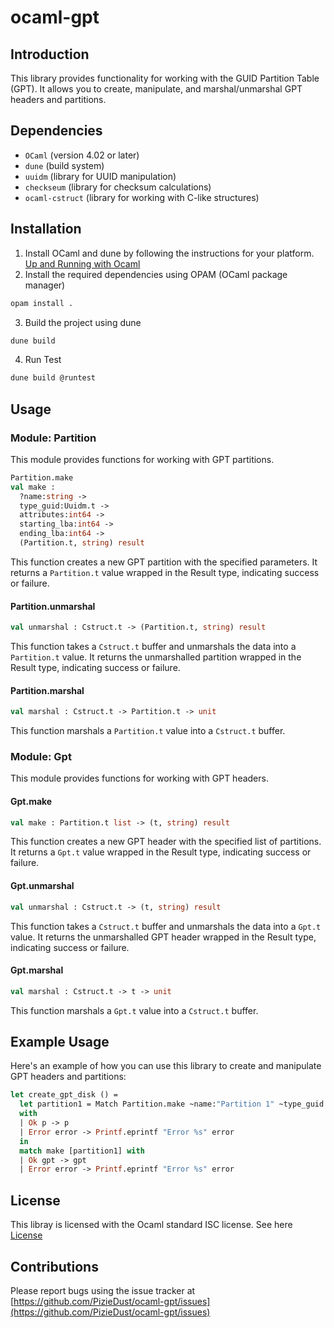# ocaml-gpt

## Introduction

This library provides functionality for working with the GUID Partition Table (GPT). It allows you to create, manipulate, and marshal/unmarshal GPT headers and partitions.

## Dependencies
- `OCaml` (version 4.02 or later)
- `dune` (build system)
- `uuidm` (library for UUID manipulation)
- `checkseum` (library for checksum calculations)
- `ocaml-cstruct` (library for working with C-like structures)

## Installation
1) Install OCaml and dune by following the instructions for your platform. [Up and Running with Ocaml](https://ocaml.org/docs/up-and-running)
2) Install the required dependencies using OPAM (OCaml package manager)
```sh
opam install .
```
3) Build the project using dune
```sh
dune build
```

4) Run Test
```sh
dune build @runtest
```

## Usage

### Module: Partition
This module provides functions for working with GPT partitions.
```ocaml
Partition.make
val make :
  ?name:string ->
  type_guid:Uuidm.t ->
  attributes:int64 ->
  starting_lba:int64 ->
  ending_lba:int64 ->
  (Partition.t, string) result
```
This function creates a new GPT partition with the specified parameters. It returns a `Partition.t` value wrapped in the Result type, indicating success or failure.

#### Partition.unmarshal
```ocaml
val unmarshal : Cstruct.t -> (Partition.t, string) result
```
This function takes a `Cstruct.t` buffer and unmarshals the data into a `Partition.t` value. It returns the unmarshalled partition wrapped in the Result type, indicating success or failure.

#### Partition.marshal
```ocaml
val marshal : Cstruct.t -> Partition.t -> unit
```
This function marshals a `Partition.t` value into a `Cstruct.t` buffer.


### Module: Gpt
This module provides functions for working with GPT headers.

#### Gpt.make
```ocaml
val make : Partition.t list -> (t, string) result
```
This function creates a new GPT header with the specified list of partitions. It returns a `Gpt.t` value wrapped in the Result type, indicating success or failure.

#### Gpt.unmarshal
```ocaml
val unmarshal : Cstruct.t -> (t, string) result
```
This function takes a `Cstruct.t` buffer and unmarshals the data into a `Gpt.t` value. It returns the unmarshalled GPT header wrapped in the Result type, indicating success or failure.

#### Gpt.marshal
```ocaml
val marshal : Cstruct.t -> t -> unit
```
This function marshals a `Gpt.t` value into a `Cstruct.t` buffer.

## Example Usage
Here's an example of how you can use this library to create and manipulate GPT headers and partitions:

```ocaml
let create_gpt_disk () =
  let partition1 = Match Partition.make ~name:"Partition 1" ~type_guid:"12345678-1234-1234-1234-123456789abc" ~attributes:0L 1L 100L
  with 
  | Ok p -> p
  | Error error -> Printf.eprintf "Error %s" error
  in
  match make [partition1] with
  | Ok gpt -> gpt
  | Error error -> Printf.eprintf "Error %s" error

```

## License
This libray is licensed with the Ocaml standard ISC license. See here [License](LICENSE)

## Contributions
Please report bugs using the issue tracker at [https://github.com/PizieDust/ocaml-gpt/issues](https://github.com/PizieDust/ocaml-gpt/issues)